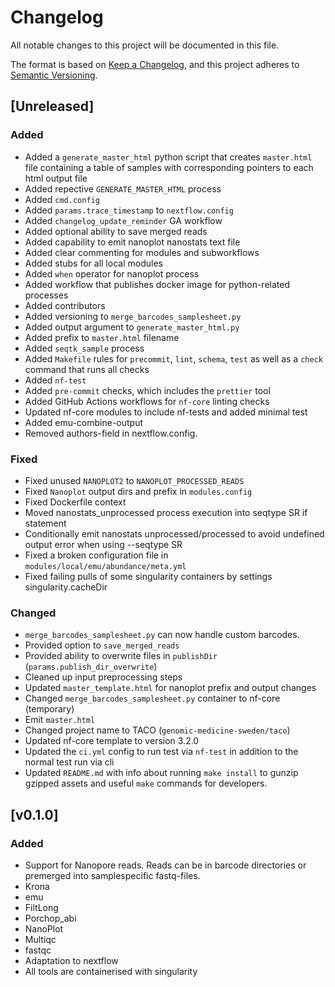 # Changelog

All notable changes to this project will be documented in this file.

The format is based on [Keep a Changelog](https://keepachangelog.com/en/1.1.0/),
and this project adheres to [Semantic Versioning](https://semver.org/spec/v2.0.0.html).

## [Unreleased]

### Added

- Added a `generate_master_html` python script that creates `master.html` file containing a table of samples with corresponding pointers to each html output file
- Added repective `GENERATE_MASTER_HTML` process
- Added `cmd.config`
- Added `params.trace_timestamp` to `nextflow.config`
- Added `changelog_update_reminder` GA workflow
- Added optional ability to save merged reads
- Added capability to emit nanoplot nanostats text file
- Added clear commenting for modules and subworkflows
- Added stubs for all local modules
- Added `when` operator for nanoplot process
- Added workflow that publishes docker image for python-related processes
- Added contributors
- Added versioning to `merge_barcodes_samplesheet.py`
- Added output argument to `generate_master_html.py`
- Added prefix to `master.html` filename
- Added `seqtk_sample` process
- Added `Makefile` rules for `precommit`, `lint`, `schema`, `test` as well as a `check` command that runs all checks
- Added `nf-test`
- Added `pre-commit` checks, which includes the `prettier` tool
- Added GitHub Actions workflows for `nf-core` linting checks
- Updated nf-core modules to include nf-tests and added minimal test
- Added emu-combine-output
- Removed authors-field in nextflow.config. 
### Fixed

- Fixed unused `NANOPLOT2` to `NANOPLOT_PROCESSED_READS`
- Fixed `Nanoplot` output dirs and prefix in `modules.config`
- Fixed Dockerfile context
- Moved nanostats_unprocessed process execution into seqtype SR if statement
- Conditionally emit nanostats unprocessed/processed to avoid undefined output error when using --seqtype SR
- Fixed a broken configuration file in `modules/local/emu/abundance/meta.yml`
- Fixed failing pulls of some singularity containers by settings singularity.cacheDir

### Changed

- `merge_barcodes_samplesheet.py` can now handle custom barcodes.
- Provided option to `save_merged_reads`
- Provided ability to overwrite files in `publishDir` (`params.publish_dir_overwrite`)
- Cleaned up input preprocessing steps
- Updated `master_template.html` for nanoplot prefix and output changes
- Changed `merge_barcodes_samplesheet.py` container to nf-core (temporary)
- Emit `master.html`
- Changed project name to TACO (`genomic-medicine-sweden/taco`)
- Updated nf-core template to version 3.2.0
- Updated the `ci.yml` config to run test via `nf-test` in addition to the normal test run via cli
- Updated `README.md` with info about running `make install` to gunzip gzipped
  assets and useful `make` commands for developers.

## [v0.1.0]

### Added

- Support for Nanopore reads. Reads can be in barcode directories or premerged into samplespecific fastq-files.
- Krona
- emu
- FiltLong
- Porchop_abi
- NanoPlot
- Multiqc
- fastqc
- Adaptation to nextflow
- All tools are containerised with singularity
